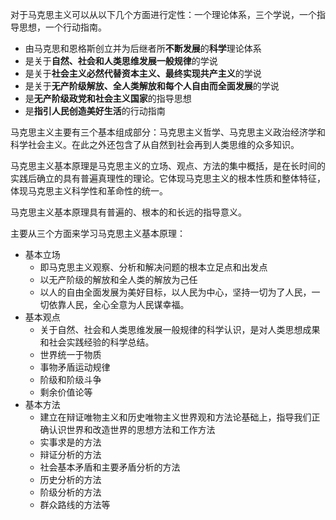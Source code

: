 对于马克思主义可以从以下几个方面进行定性：一个理论体系，三个学说，一个指导思想，一个行动指南。
- 由马克思和恩格斯创立并为后继者所**不断发展**的**科学**理论体系
- 是关于**自然、社会和人类思维发展一般规律**的学说
- 是关于**社会主义必然代替资本主义、最终实现共产主义**的学说
- 是关于**无产阶级解放、全人类解放和每个人自由而全面发展**的学说
- 是**无产阶级政党和社会主义国家**的指导思想
- 是**指引人民创造美好生活**的行动指南

马克思主义主要有三个基本组成部分：马克思主义哲学、马克思主义政治经济学和科学社会主义。在此之外还包含了从自然到社会再到人类思维的众多知识。

马克思主义基本原理是马克思主义的立场、观点、方法的集中概括，是在长时间的实践后确立的具有普遍真理性的理论。它体现马克思主义的根本性质和整体特征，体现马克思主义科学性和革命性的统一。

马克思主义基本原理具有普遍的、根本的和长远的指导意义。

主要从三个方面来学习马克思主义基本原理：
- 基本立场
	- 即马克思主义观察、分析和解决问题的根本立足点和出发点
	- 以无产阶级的解放和全人类的解放为己任
	- 以人的自由全面发展为美好目标，以人民为中心，坚持一切为了人民，一切依靠人民，全心全意为人民谋幸福。
- 基本观点
	- 关于自然、社会和人类思维发展一般规律的科学认识，是对人类思想成果和社会实践经验的科学总结。
	- 世界统一于物质
	- 事物矛盾运动规律
	- 阶级和阶级斗争
	- 剩余价值论等
- 基本方法
	- 建立在辩证唯物主义和历史唯物主义世界观和方法论基础上，指导我们正确认识世界和改造世界的思想方法和工作方法
	- 实事求是的方法
	- 辩证分析的方法
	- 社会基本矛盾和主要矛盾分析的方法
	- 历史分析的方法
	- 阶级分析的方法
	- 群众路线的方法等